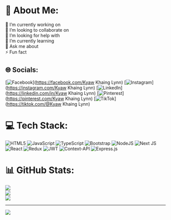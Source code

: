 # 💫 About Me:
🔭 I’m currently working on<br>👯 I’m looking to collaborate on<br>🤝 I’m looking for help with<br>🌱 I’m currently learning<br>💬 Ask me about<br>⚡ Fun fact


## 🌐 Socials:
[![Facebook](https://img.shields.io/badge/Facebook-%231877F2.svg?logo=Facebook&logoColor=white)](https://facebook.com/Kyaw Khaing Lynn) [![Instagram](https://img.shields.io/badge/Instagram-%23E4405F.svg?logo=Instagram&logoColor=white)](https://instagram.com/Kyaw Khaing Lynn) [![LinkedIn](https://img.shields.io/badge/LinkedIn-%230077B5.svg?logo=linkedin&logoColor=white)](https://linkedin.com/in/Kyaw Khaing Lynn) [![Pinterest](https://img.shields.io/badge/Pinterest-%23E60023.svg?logo=Pinterest&logoColor=white)](https://pinterest.com/Kyaw Khaing Lynn) [![TikTok](https://img.shields.io/badge/TikTok-%23000000.svg?logo=TikTok&logoColor=white)](https://tiktok.com/@Kyaw Khaing Lynn) 

# 💻 Tech Stack:
![HTML5](https://img.shields.io/badge/html5-%23E34F26.svg?style=for-the-badge&logo=html5&logoColor=white) ![JavaScript](https://img.shields.io/badge/javascript-%23323330.svg?style=for-the-badge&logo=javascript&logoColor=%23F7DF1E) ![TypeScript](https://img.shields.io/badge/typescript-%23007ACC.svg?style=for-the-badge&logo=typescript&logoColor=white) ![Bootstrap](https://img.shields.io/badge/bootstrap-%238511FA.svg?style=for-the-badge&logo=bootstrap&logoColor=white) ![NodeJS](https://img.shields.io/badge/node.js-6DA55F?style=for-the-badge&logo=node.js&logoColor=white) ![Next JS](https://img.shields.io/badge/Next-black?style=for-the-badge&logo=next.js&logoColor=white) ![React](https://img.shields.io/badge/react-%2320232a.svg?style=for-the-badge&logo=react&logoColor=%2361DAFB) ![Redux](https://img.shields.io/badge/redux-%23593d88.svg?style=for-the-badge&logo=redux&logoColor=white) ![JWT](https://img.shields.io/badge/JWT-black?style=for-the-badge&logo=JSON%20web%20tokens) ![Context-API](https://img.shields.io/badge/Context--Api-000000?style=for-the-badge&logo=react) ![Express.js](https://img.shields.io/badge/express.js-%23404d59.svg?style=for-the-badge&logo=express&logoColor=%2361DAFB)
# 📊 GitHub Stats:
![](https://github-readme-stats.vercel.app/api?username=kyawkhainglynn&theme=dark&hide_border=false&include_all_commits=true&count_private=false)<br/>
![](https://github-readme-streak-stats.herokuapp.com/?user=kyawkhainglynn&theme=dark&hide_border=false)<br/>
![](https://github-readme-stats.vercel.app/api/top-langs/?username=kyawkhainglynn&theme=dark&hide_border=false&include_all_commits=true&count_private=false&layout=compact)

---
[![](https://visitcount.itsvg.in/api?id=kyawkhainglynn&icon=0&color=0)](https://visitcount.itsvg.in)

<!-- Proudly created with GPRM ( https://gprm.itsvg.in ) -->
